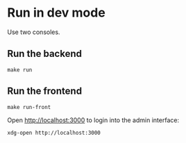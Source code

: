 # Run in dev mode

Use two consoles.

## Run the backend

    make run

## Run the frontend

    make run-front

Open <http://localhost:3000> to login into the admin interface:

    xdg-open http://localhost:3000
